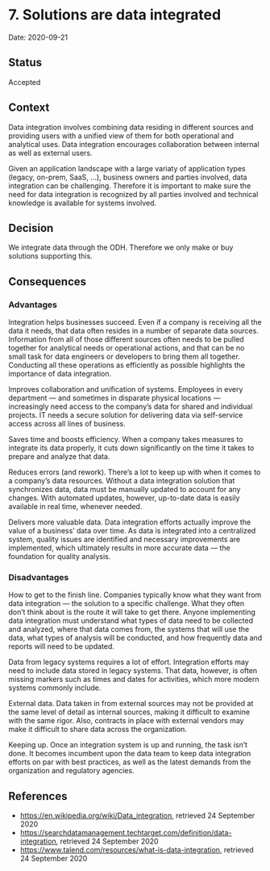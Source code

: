 # 7. Solutions are data integrated

Date: 2020-09-21

## Status

Accepted

## Context

Data integration involves combining data residing in different sources and providing users with a unified view of them for both operational and analytical uses. Data integration encourages collaboration between internal as well as external users.

Given an application landscape with a large variaty of application types (legacy, on-prem, SaaS, ...), business owners and parties involved, data integration can be challenging. Therefore it is important to make sure the need for data integration is recognized by all parties involved and technical knowledge is available for systems involved.

## Decision

We integrate data through the ODH. Therefore we only make or buy solutions supporting this.

## Consequences

### Advantages

Integration helps businesses succeed. Even if a company is receiving all the data it needs, that data often resides in a number of separate data sources. Information from all of those different sources often needs to be pulled together for analytical needs or operational actions, and that can be no small task for data engineers or developers to bring them all together. Conducting all these operations as efficiently as possible highlights the importance of data integration.

Improves collaboration and unification of systems. Employees in every department — and sometimes in disparate physical locations — increasingly need access to the company’s data for shared and individual projects. IT needs a secure solution for delivering data via self-service access across all lines of business.

Saves time and boosts efficiency. When a company takes measures to integrate its data properly, it cuts down significantly on the time it takes to prepare and analyze that data.

Reduces errors (and rework). There’s a lot to keep up with when it comes to a company’s data resources. Without a data integration solution that synchronizes data, data must be manually updated to account for any changes. With automated updates, however, up-to-date data is easily available in real time, whenever needed.

Delivers more valuable data. Data integration efforts actually improve the value of a business’ data over time. As data is integrated into a centralized system, quality issues are identified and necessary improvements are implemented, which ultimately results in more accurate data — the foundation for quality analysis.


### Disadvantages

How to get to the finish line. Companies typically know what they want from data integration — the solution to a specific challenge. What they often don’t think about is the route it will take to get there. Anyone implementing data integration must understand what types of data need to be collected and analyzed, where that data comes from, the systems that will use the data, what types of analysis will be conducted, and how frequently data and reports will need to be updated.

Data from legacy systems requires a lot of effort. Integration efforts may need to include data stored in legacy systems. That data, however, is often missing markers such as times and dates for activities, which more modern systems commonly include.

External data. Data taken in from external sources may not be provided at the same level of detail as internal sources, making it difficult to examine with the same rigor. Also, contracts in place with external vendors may make it difficult to share data across the organization.

Keeping up. Once an integration system is up and running, the task isn’t done. It becomes incumbent upon the data team to keep data integration efforts on par with best practices, as well as the latest demands from the organization and regulatory agencies.

## References

* https://en.wikipedia.org/wiki/Data_integration, retrieved 24 September 2020
* https://searchdatamanagement.techtarget.com/definition/data-integration, retrieved 24 September 2020
* https://www.talend.com/resources/what-is-data-integration, retrieved 24 September 2020
